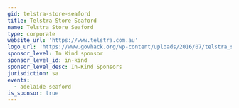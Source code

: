 ```yaml
---
gid: telstra-store-seaford
title: Telstra Store Seaford
name: Telstra Store Seaford
type: corporate
website_url: 'https://www.telstra.com.au'
logo_url: 'https://www.govhack.org/wp-content/uploads/2016/07/telstra_store_seaford.png'
sponsor_level: In Kind sponsor
sponsor_level_id: in-kind
sponsor_level_desc: In-Kind Sponsors
jurisdiction: sa
events:
  - adelaide-seaford
is_sponsor: true
---
```

